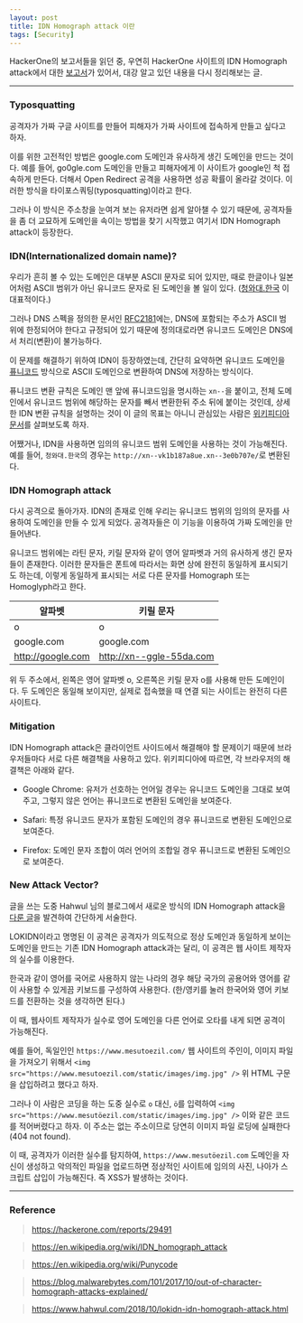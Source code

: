 ```yaml
---
layout: post
title: IDN Homograph attack 이란
tags: [Security]
---
```


HackerOne의 보고서들을 읽던 중, 우연히 HackerOne 사이트의 IDN Homograph attack에서 대한 [보고서](https://hackerone.com/reports/29491)가 있어서, 대강 알고 있던 내용을 다시 정리해보는 글.

---

### Typosquatting

공격자가 가짜 구글 사이트를 만들어 피해자가 가짜 사이트에 접속하게 만들고 싶다고 하자.

이를 위한 고전적인 방법은 google.com 도메인과 유사하게 생긴 도메인을 만드는 것이다. 예를 들어, go0gle.com 도메인을 만들고 피해자에게 이 사이트가 google인 척 접속하게 만든다. 더해서 Open Redirect 공격을 사용하면 성공 확률이 올라갈 것이다. 이러한 방식을 타이포스쿼팅(typosquatting)이라고 한다.

그러나 이 방식은 주소창을 눈여겨 보는 유저라면 쉽게 알아챌 수 있기 때문에, 공격자들을 좀 더 교묘하게 도메인을 속이는 방법을 찾기 시작했고 여기서 IDN Homograph attack이 등장한다.

### IDN(Internationalized domain name)?

우리가 흔히 볼 수 있는 도메인은 대부분 ASCII 문자로 되어 있지만, 때로 한글이나 일본어처럼 ASCII 범위가 아닌 유니코드 문자로 된 도메인을 볼 일이 있다. ([청와대.한국](http://청와대.한국) 이 대표적이다.)

그러나 DNS 스펙을 정의한 문서인 [RFC2181](https://tools.ietf.org/html/rfc2181)에는, DNS에 포함되는 주소가 ASCII 범위에 한정되어야 한다고 규정되어 있기 때문에 정의대로라면 유니코드 도메인은 DNS에서 처리(변환)이 불가능하다.

이 문제를 해결하기 위하여 IDN이 등장하였는데, 간단히 요약하면 유니코드 도메인을 [퓨니코드](https://ko.wikipedia.org/wiki/%ED%93%A8%EB%8B%88%EC%BD%94%EB%93%9C) 방식으로 ASCII 도메인으로 변환하여 DNS에 저장하는 방식이다.

퓨니코드 변환 규칙은 도메인 맨 앞에 퓨니코드임을 명시하는 `xn--`을 붙이고, 전체 도메인에서 유니코드 범위에 해당하는 문자를 빼서 변환한뒤 주소 뒤에 붙이는 것인데, 상세한 IDN 변환 규칙을 설명하는 것이 이 글의 목표는 아니니 관심있는 사람은 [위키피디아 문서](https://en.wikipedia.org/wiki/Internationalized_domain_name)를 살펴보도록 하자.

어쨌거나, IDN을 사용하면 임의의 유니코드 범위 도메인을 사용하는 것이 가능해진다. 예를 들어, `청와대.한국`의 경우는 `http://xn--vk1b187a8ue.xn--3e0b707e/`로 변환된다.

### IDN Homograph attack

다시 공격으로 돌아가자. IDN의 존재로 인해 우리는 유니코드 범위의 임의의 문자를 사용하여 도메인을 만들 수 있게 되었다. 공격자들은 이 기능을 이용하여 가짜 도메인을 만들어낸다.

유니코드 범위에는 라틴 문자, 키릴 문자와 같이 영어 알파벳과 거의 유사하게 생긴 문자들이 존재한다. 이러한 문자들은 폰트에 따라서는 화면 상에 완전히 동일하게 표시되기도 하는데, 이렇게 동일하게 표시되는 서로 다른 문자를 Homograph 또는 Homoglyph라고 한다.

| 알파벳 | 키릴 문자 |
|--------|-----------|
| o      | о         |
| google.com | gооgle.com    |
| http://google.com | http://xn--ggle-55da.com |

위 두 주소에서, 왼쪽은 영어 알파벳 o, 오른쪽은 키릴 문자 о를 사용해 만든 도메인이다. 두 도메인은 동일해 보이지만, 실제로 접속했을 때 연결 되는 사이트는 완전히 다른 사이트다.

### Mitigation

IDN Homograph attack은 클라이언트 사이드에서 해결해야 할 문제이기 때문에 브라우저들마다 서로 다른 해결책을 사용하고 있다. 위키피디아에 따르면, 각 브라우저의 해결책은 아래와 같다. 

- Google Chrome: 유저가 선호하는 언어일 경우는 유니코드 도메인을 그대로 보여주고, 그렇지 않은 언어는 퓨니코드로 변환된 도메인을 보여준다.

- Safari: 특정 유니코드 문자가 포함된 도메인의 경우 퓨니코드로 변환된 도메인으로 보여준다.

- Firefox: 도메인 문자 조합이 여러 언어의 조합일 경우 퓨니코드로 변환된 도메인으로 보여준다.

### New Attack Vector?

글을 쓰는 도중 Hahwul 님의 블로그에서 새로운 방식의 IDN Homograph attack을 [다룬 글](https://www.hahwul.com/2018/10/lokidn-idn-homograph-attack.html)을 발견하여 간단하게 서술한다.

LOKIDN이라고 명명된 이 공격은 공격자가 의도적으로 정상 도메인과 동일하게 보이는 도메인을 만드는 기존 IDN Homograph attack과는 달리, 이 공격은 웹 사이트 제작자의 실수를 이용한다.

한국과 같이 영어를 국어로 사용하지 않는 나라의 경우 해당 국가의 공용어와 영어를 같이 사용할 수 있게끔 키보드를 구성하여 사용한다. (한/영키를 눌러 한국어와 영어 키보드를 전환하는 것을 생각하면 된다.)

이 때, 웹사이트 제작자가 실수로 영어 도메인을 다른 언어로 오타를 내게 되면 공격이 가능해진다.

예를 들어, 독일인인 `https://www.mesutoezil.com/` 웹 사이트의 주인이, 이미지 파일을 가져오기 위해서 `<img src="https://www.mesutoezil.com/static/images/img.jpg" />` 위 HTML 구문을 삽입하려고 했다고 하자.

그러나 이 사람은 코딩을 하는 도중 실수로 `o` 대신, `ö`를 입력하여 `<img src="https://www.mesutöezil.com/static/images/img.jpg" />` 이와 같은 코드를 적어버렸다고 하자. 이 주소는 없는 주소이므로 당연히 이미지 파일 로딩에 실패한다(404 not found).

이 때, 공격자가 이러한 실수를 탐지하여, `https://www.mesutöezil.com` 도메인을 자신이 생성하고 악의적인 파일을 업로드하면 정상적인 사이트에 임의의 사진, 나아가 스크립트 삽입이 가능해진다. 즉 XSS가 발생하는 것이다.

---

### Reference

> https://hackerone.com/reports/29491

> https://en.wikipedia.org/wiki/IDN_homograph_attack

> https://en.wikipedia.org/wiki/Punycode

> https://blog.malwarebytes.com/101/2017/10/out-of-character-homograph-attacks-explained/

> https://www.hahwul.com/2018/10/lokidn-idn-homograph-attack.html
